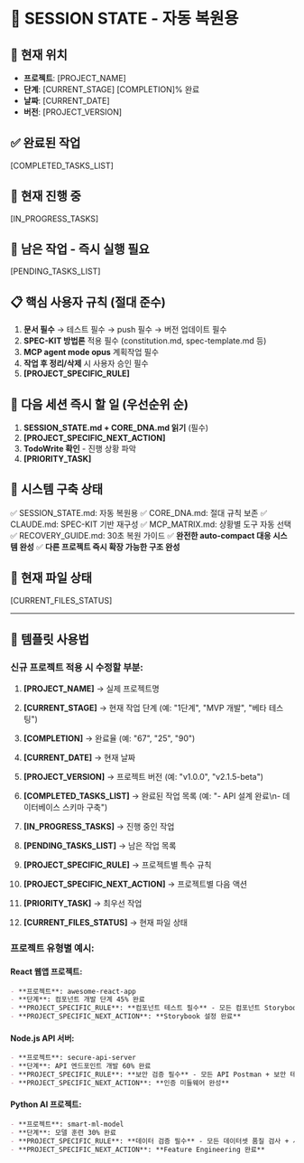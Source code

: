 # 🧠 SESSION STATE - 자동 복원용

## 📍 현재 위치
- **프로젝트**: [PROJECT_NAME]
- **단계**: [CURRENT_STAGE] [COMPLETION]% 완료
- **날짜**: [CURRENT_DATE]
- **버전**: [PROJECT_VERSION]

## ✅ 완료된 작업
[COMPLETED_TASKS_LIST]

## 🔄 현재 진행 중
[IN_PROGRESS_TASKS]

## 🚨 남은 작업 - 즉시 실행 필요
[PENDING_TASKS_LIST]

## 📋 핵심 사용자 규칙 (절대 준수)
1. **문서 필수** → 테스트 필수 → push 필수 → 버전 업데이트 필수
2. **SPEC-KIT 방법론** 적용 필수 (constitution.md, spec-template.md 등)
3. **MCP agent mode opus** 계획작업 필수
4. **작업 후 정리/삭제** 시 사용자 승인 필수
5. **[PROJECT_SPECIFIC_RULE]**

## 🎯 다음 세션 즉시 할 일 (우선순위 순)
1. **SESSION_STATE.md + CORE_DNA.md 읽기** (필수)
2. **[PROJECT_SPECIFIC_NEXT_ACTION]**
3. **TodoWrite 확인** - 진행 상황 파악
4. **[PRIORITY_TASK]**

## 🔧 시스템 구축 상태
✅ SESSION_STATE.md: 자동 복원용
✅ CORE_DNA.md: 절대 규칙 보존
✅ CLAUDE.md: SPEC-KIT 기반 재구성
✅ MCP_MATRIX.md: 상황별 도구 자동 선택
✅ RECOVERY_GUIDE.md: 30초 복원 가이드
✅ **완전한 auto-compact 대응 시스템 완성**
✅ **다른 프로젝트 즉시 확장 가능한 구조 완성**

## 🔧 현재 파일 상태
[CURRENT_FILES_STATUS]

---

## 📝 템플릿 사용법

### 신규 프로젝트 적용 시 수정할 부분:

1. **[PROJECT_NAME]** → 실제 프로젝트명
2. **[CURRENT_STAGE]** → 현재 작업 단계 (예: "1단계", "MVP 개발", "베타 테스팅")
3. **[COMPLETION]** → 완료율 (예: "67", "25", "90")
4. **[CURRENT_DATE]** → 현재 날짜
5. **[PROJECT_VERSION]** → 프로젝트 버전 (예: "v1.0.0", "v2.1.5-beta")

6. **[COMPLETED_TASKS_LIST]** → 완료된 작업 목록 (예: "- API 설계 완료\n- 데이터베이스 스키마 구축")
7. **[IN_PROGRESS_TASKS]** → 진행 중인 작업
8. **[PENDING_TASKS_LIST]** → 남은 작업 목록

9. **[PROJECT_SPECIFIC_RULE]** → 프로젝트별 특수 규칙
10. **[PROJECT_SPECIFIC_NEXT_ACTION]** → 프로젝트별 다음 액션
11. **[PRIORITY_TASK]** → 최우선 작업
12. **[CURRENT_FILES_STATUS]** → 현재 파일 상태

### 프로젝트 유형별 예시:

#### React 웹앱 프로젝트:
```markdown
- **프로젝트**: awesome-react-app
- **단계**: 컴포넌트 개발 단계 45% 완료
- **PROJECT_SPECIFIC_RULE**: **컴포넌트 테스트 필수** - 모든 컴포넌트 Storybook + Jest 테스트
- **PROJECT_SPECIFIC_NEXT_ACTION**: **Storybook 설정 완료**
```

#### Node.js API 서버:
```markdown
- **프로젝트**: secure-api-server
- **단계**: API 엔드포인트 개발 60% 완료
- **PROJECT_SPECIFIC_RULE**: **보안 검증 필수** - 모든 API Postman + 보안 테스트
- **PROJECT_SPECIFIC_NEXT_ACTION**: **인증 미들웨어 완성**
```

#### Python AI 프로젝트:
```markdown
- **프로젝트**: smart-ml-model
- **단계**: 모델 훈련 30% 완료
- **PROJECT_SPECIFIC_RULE**: **데이터 검증 필수** - 모든 데이터셋 품질 검사 + 시각화
- **PROJECT_SPECIFIC_NEXT_ACTION**: **Feature Engineering 완료**
```